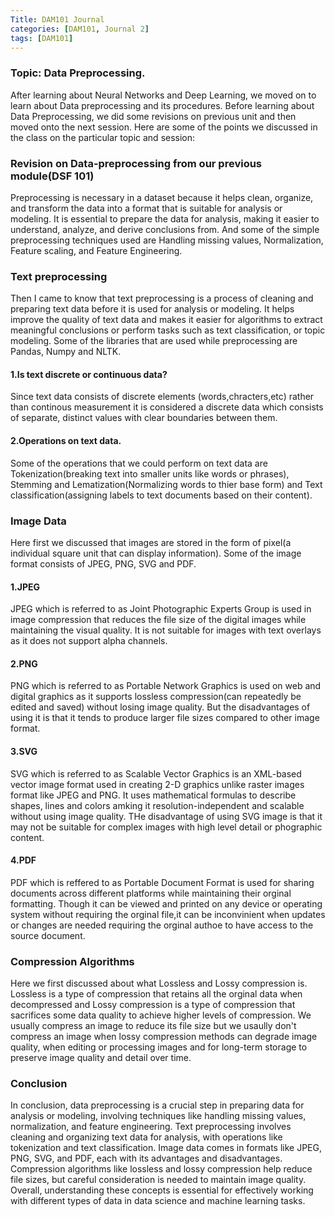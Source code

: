```yaml
---
Title: DAM101 Journal
categories: [DAM101, Journal 2]
tags: [DAM101]
---
```


### Topic: Data Preprocessing.

After learning about Neural Networks and Deep Learning, we moved on to learn about Data preprocessing and its procedures. Before learning about Data Preprocessing, we did some revisions on previous unit and then moved onto the next session. Here are some of the points we discussed in the class on the particular topic and session:

### Revision on Data-preprocessing from our previous module(DSF 101)

Preprocessing is necessary in a dataset because it helps clean, organize, and transform the data into a format that is suitable for analysis or modeling. It is essential to prepare the data for analysis, making it easier to understand, analyze, and derive conclusions from. And some of the simple preprocessing techniques used are Handling missing values, Normalization, Feature scaling, and Feature Engineering.

### Text preprocessing

Then I came to know that text preprocessing is a process of cleaning and preparing text data before it is used for analysis or modeling. It helps improve the quality of text data and makes it easier for algorithms to extract meaningful conclusions or perform tasks such as text classification, or topic modeling. Some of the libraries that are used while preprocessing are Pandas, Numpy and NLTK. 

#### 1.Is text discrete or continuous data?

Since text data consists of discrete elements (words,chracters,etc) rather than continous measurement it is considered a discrete data which consists of separate, distinct values with clear boundaries between them.

#### 2.Operations on text data.

Some of the operations that we could perform on text data are Tokenization(breaking text into smaller units like words or phrases), Stemming and Lematization(Normalizing words to thier base form) and Text classification(assigning labels to text documents based on their content).

### Image Data

Here first we discussed that images are stored in the form of pixel(a individual square unit that can display information). Some of the image format consists of JPEG, PNG, SVG and PDF.

#### 1.JPEG

JPEG which is referred to as Joint Photographic Experts Group is used in image compression that reduces the file size of the digital images while maintaining the visual quality. It is not suitable for images with text overlays as it does not support alpha channels.

#### 2.PNG

PNG which is referred to as Portable Network Graphics is used on  web and digital graphics as it supports lossless compression(can repeatedly be edited and saved) without losing image quality. But the disadvantages of using it is that it tends to produce larger file sizes compared to other image format.

#### 3.SVG

SVG which is referred to as Scalable Vector Graphics is an XML-based vector image format used in creating 2-D graphics unlike raster images format like JPEG and PNG. It uses mathematical formulas to describe shapes, lines and colors amking it resolution-independent and scalable without using image quality. THe disadvantage of using SVG image is that it may not be suitable for complex images with high level detail or phographic content.

#### 4.PDF

PDF which is reffered to as Portable Document Format is used for sharing documents across different platforms while maintaining their orginal formatting. Though it can be viewed and printed on any device or operating system without requiring the orginal file,it can be inconvinient when updates or changes are needed requiring the orginal authoe to have access to the source document.

### Compression Algorithms

Here we first discussed about what Lossless and Lossy compression is. Lossless is a type of compression that retains all the orginal data when decompressed and Lossy compression is a type of compression that sacrifices some data quality to achieve higher levels of compression. We usually compress an image to reduce its file size but we usaully don't compress an image when lossy compression methods can degrade image quality, when editing or processing images and for long-term storage to preserve image quality and detail over time.

### Conclusion

In conclusion, data preprocessing is a crucial step in preparing data for analysis or modeling, involving techniques like handling missing values, normalization, and feature engineering. Text preprocessing involves cleaning and organizing text data for analysis, with operations like tokenization and text classification. Image data comes in formats like JPEG, PNG, SVG, and PDF, each with its advantages and disadvantages. Compression algorithms like lossless and lossy compression help reduce file sizes, but careful consideration is needed to maintain image quality. Overall, understanding these concepts is essential for effectively working with different types of data in data science and machine learning tasks.













